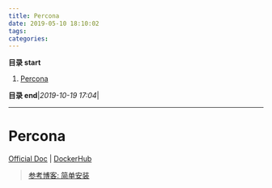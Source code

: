 ```yaml
---
title: Percona
date: 2019-05-10 18:10:02
tags: 
categories: 
---
```


**目录 start**
 
1. [Percona](#percona)

**目录 end**|_2019-10-19 17:04_|
****************************************
# Percona
[Official Doc](https://www.percona.com/) | [DockerHub](https://hub.docker.com/_/percona)

> [参考博客: 简单安装](https://www.jianshu.com/p/aca3dfee6503)  
